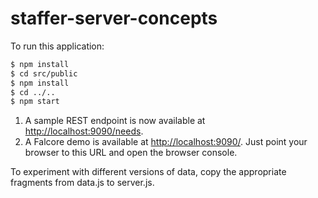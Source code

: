 # staffer-server-concepts

To run this application:

```bash
$ npm install
$ cd src/public
$ npm install
$ cd ../..
$ npm start
```

1. A sample REST endpoint is now available at [http://localhost:9090/needs](http://localhost:9090/needs).
2. A Falcore demo is available at [http://localhost:9090/](http://localhost:9090/). Just point your browser to this URL and open the browser console.

To experiment with different versions of data, copy the appropriate fragments from data.js to server.js.
